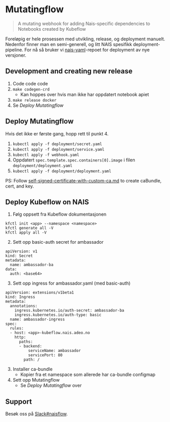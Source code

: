 Mutatingflow
============

> A mutating webhook for adding Nais-specific dependencies to Notebooks created by Kubeflow

Foreløpig er hele prosessen med utvikling, release, og deployment manuelt. Nedenfor finner man en semi-generell, og litt NAIS spesifikk deployment-pipeline. For nå så bruker vi [nais-yaml](https://github.com/navikt/nais-yaml/)-repoet for deployment av nye versjoner.


## Development and creating new release

1. Code code code
2. `make codegen-crd`
   * Kan hoppes over hvis man ikke har oppdatert notebook apiet
3. `make release docker`
4. Se *Deploy Mutatingflow*


## Deploy Mutatingflow

Hvis det ikke er første gang, hopp rett til punkt 4.

1. `kubectl apply -f deployment/secret.yaml`
2. `kubectl apply -f deployment/service.yaml`
3. `kubectl apply -f webhook.yaml`
4. Oppdatert `spec.template.spec.containers[0].image` i filen `deployment/deployment.yaml`
5. `kubectl apply -f deployment/deployment.yaml`

PS: Follow [self-signed-certificate-with-custom-ca.md](https://gist.github.com/fntlnz/cf14feb5a46b2eda428e000157447309) to create caBundle, cert, and key.


## Deploy Kubeflow on NAIS

1. Følg oppsett fra Kubeflow dokumentasjonen
  ```
  kfctl init <app> --namespace <namespace>
  kfctl generate all -V
  kfctl apply all -V
  ```
2. Sett opp basic-auth secret for ambassador
  ```
  apiVersion: v1
  kind: Secret
  metadata:
    name: ambassador-ba
  data:
    auth: <base64>
  ```
3. Sett opp ingress for ambassador.yaml (med basic-auth)
  ```
  apiVersion: extensions/v1beta1
  kind: Ingress
  metadata:
    annotations:
      ingress.kubernetes.io/auth-secret: ambassador-ba
      ingress.kubernetes.io/auth-type: basic
    name: ambassador-ingress
  spec:
    rules:
    - host: <app>-kubeflow.nais.adeo.no
      http:
        paths:
        - backend:
            serviceName: ambassador
            servicePort: 80
          path: /
  ```
3. Installer ca-bundle
   * Kopier fra et namespace som allerede har ca-bundle configmap
4. Sett opp Mutatingflow
   * Se *Deploy Mutatingflow* over


## Support

Besøk oss på [Slack#naisflow](https://nav-it.slack.com/messages/CGRMQHT50).
